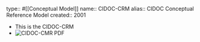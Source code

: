 type:: #[[Conceptual Model]]
name:: CIDOC-CRM
alias:: CIDOC Conceptual Reference Model
created:: 2001

- This is the CIDOC-CRM
- ![CIDOC-CMR PDF](../)